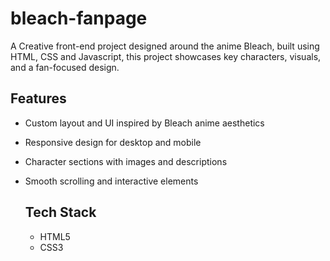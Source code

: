 # bleach-fanpage
A Creative front-end project designed around the anime Bleach, built using HTML, CSS and Javascript, this project showcases key characters, visuals, and a fan-focused design.

## Features
- Custom layout and UI inspired by Bleach anime aesthetics
- Responsive design for desktop and mobile
- Character sections with images and descriptions
- Smooth scrolling and interactive elements

  ## Tech Stack
  - HTML5
  - CSS3
  
